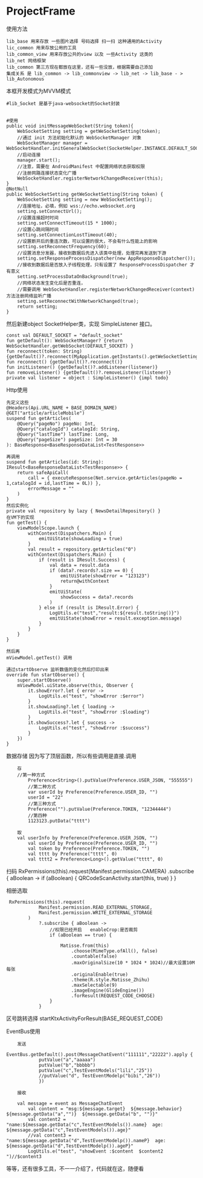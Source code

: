 # ProjectFrame

使用方法

	lib_base 用来存放 一些图片选择 号码选择 扫一扫 这种通用的Activity
	lic_common 用来存放公用的工具
	lib_common_view 用来存放公共的view 以及 一些Activity 这类的
	lib_net 网络框架
	lib_common 第三方现在都放在这里，还有一些没放，根据需要自己添加
	集成关系 是 lib_common -> lib_commonview -> lib_net -> lib_base - > lib_Autonomous

本框开发模式为MVVM模式
	
    #lib_Socket 是基于java-websocket的Socket封装

 
    #使用
    public void initMessageWebSocket(String token){
        WebSocketSetting setting = getWeSocketSetting(token);
        //通过 init 方法初始化默认的 WebSocketManager 对象
        WebSocketManager manager = WebSocketHandler.initGeneralWebSocket(SocketHelper.INSTANCE.DEFAULT_SOCKET,setting);
        //启动连接
        manager.start();
        //注意，需要在 AndroidManifest 中配置网络状态获取权限
        //注册网路连接状态变化广播
        WebSocketHandler.registerNetworkChangedReceiver(this);
    }
    @NotNull
    public WebSocketSetting getWeSocketSetting(String token) {
        WebSocketSetting setting = new WebSocketSetting();
        //连接地址，必填，例如 wss://echo.websocket.org
        setting.setConnectUrl();
        //设置连接超时时间
        setting.setConnectTimeout(15 * 1000);
        //设置心跳间隔时间
        setting.setConnectionLostTimeout(40);
        //设置断开后的重连次数，可以设置的很大，不会有什么性能上的影响
        setting.setReconnectFrequency(60);
        //设置消息分发器，接收到数据后先进入该类中处理，处理完再发送到下游
        setting.setResponseProcessDispatcher(new AppResponseDispatcher());
        //接收到数据后是否放入子线程处理，只有设置了 ResponseProcessDispatcher 才有意义
        setting.setProcessDataOnBackground(true);
        //网络状态发生变化后是否重连，
        //需要调用 WebSocketHandler.registerNetworkChangedReceiver(context) 方法注册网络监听广播
        setting.setReconnectWithNetworkChanged(true);
        return setting;
    }
    
然后新建object SocketHelper类，实现 SimpleListener 接口。
      
    const val DEFAULT_SOCKET = "default_socket"
    fun getDefault(): WebSocketManager? {return WebSocketHandler.getWebSocket(DEFAULT_SOCKET) }
    fun reconnect(token: String) {getDefault()?.reconnect(MyApplication.getInstants().getWeSocketSetting(token))}
    fun reconnect() {getDefault()?.reconnect()}
    fun initListener() {getDefault()?.addListener(listener)}
    fun removeListener() {getDefault()?.removeListener(listener)}
    private val listener = object : SimpleListener() {impl todo}
    
    
Http使用
    
    先定义这些
    @Headers(Api.URL_NAME + BASE_DOMAIN_NAME)
    @GET("article/articleMobile")
    suspend fun getArticles(
        @Query("pageNo") pageNo: Int,
        @Query("catalogId") catalogId: String,
        @Query("lastTime") lastTime: Long,
        @Query("pageSize") pageSize: Int = 30
    ): BaseResponse<BaseResponseDataList<TestResponse>>
    
    再调用
    suspend fun getArticles(id: String): IResult<BaseResponseDataList<TestResponse>> {
        return safeApiCall(
            call = { executeResponse(Net.service.getArticles(pageNo = 1,catalogId = id,lastTime = 0L)) },
            errorMessage = ""
        )
    }
    然后实例化
    private val repository by lazy { NewsDetailRepository() }
    在VM下的实现
    fun getTest() {
        viewModelScope.launch {
            withContext(Dispatchers.Main) {
                emitUiState(showLoading = true)
            }
            val result = repository.getArticles("0")
            withContext(Dispatchers.Main) {
                if (result is IResult.Success) {
                    val data = result.data
                    if (data?.records?.size == 0) {
                        emitUiState(showError = "123123")
                        return@withContext
                    }
                    emitUiState(
                        showSuccess = data?.records
                    )
                } else if (result is IResult.Error) {
                    LogUtils.e("test","result:${result.toString()}")
                    emitUiState(showError = result.exception.message)
                }
            }
        }
    }
    
    然后再   
    mViewModel.getTest() 调用
    
    通过startObserve 监听数值的变化然后打印出来
    override fun startObserve() {
        super.startObserve()
        mViewModel.uiState.observe(this, Observer {
            it.showError?.let { error ->
                LogUtils.e("test", "showError :$error")
            }
            it.showLoading?.let { loading ->
                LogUtils.e("test", "showError :$loading")
            }
            it.showSuccess?.let { success ->
                LogUtils.e("test", "showError :$success")
            }
        })
    }
    
    
数据存储  因为写了顶层函数，所以有些调用是直接.调用
		
	    存
	    //第一种方式
            Preference<String>().putValue(Preference.USER_JSON, "555555")
            //第二种方式
            var userId by Preference(Preference.USER_ID, "")
            userId = "22"
            //第三种方式
            Preference("").putValue(Preference.TOKEN, "12344444")
            //第四种
            1123123.putData("tttt")
	    
	    取
	    val userInfo by Preference(Preference.USER_JSON, "")
            val userId by Preference(Preference.USER_ID, "")
            val token by Preference(Preference.TOKEN, "")
            val tttt by Preference("tttt", 0)
            val tttt2 = Preference<Long>().getValue("tttt", 0)
	    
	    
扫码
	 RxPermissions(this).request(Manifest.permission.CAMERA)
                .subscribe { aBoolean ->
                    if (aBoolean) {
                        QRCodeScanActivity.start(this, true)
                    }
                }

相册选取
	
	 RxPermissions(this).request(
                Manifest.permission.READ_EXTERNAL_STORAGE,
                Manifest.permission.WRITE_EXTERNAL_STORAGE
            )
                ?.subscribe { aBoolean ->
                    //权限已经开启   enableCrop:是否裁剪
                    if (aBoolean == true) {

                        Matisse.from(this)
                            .choose(MimeType.ofAll(), false)
                            .countable(false)
                            .maxOriginalSize(10 * 1024 * 1024)//最大设置10M每张
                            .originalEnable(true)
                            .theme(R.style.Matisse_Zhihu)
                            .maxSelectable(9)
                            .imageEngine(GlideEngine())
                            .forResult(REQUEST_CODE_CHOOSE)
                    }
                }

区号跳转选择
		startKtxActivityForResult<TelephoneCodeActivity>(BASE_REQUEST_CODE)
	
	
EventBus使用
		
	    发送
		EventBus.getDefault().post(MessageChatEvent("111111","22222").apply {
                putValue("a","aaaaa")
                putValue("b","bbbbb")
                putValue("c",TestEventModels("lili","25"))
                //putValue("d", TestEventModelp("bibi","26"))
            	})
	    
	    接收

	    val message = event as MessageChatEvent
            val content = "msg:${message.target}  ${message.behavior} ${message.getData("a","")}  ${message.getData("b", "")}"
            val content2 = "name:${message.getData("c",TestEventModels()).name}  age: ${message.getData("c",TestEventModels()).age}"
            //val content3 = "name:${message.getData("d",TestEventModelp()).nameP}  age: ${message.getData("d",TestEventModelp()).ageP}"
            LogUtils.e("test", "showEvent :$content  $content2  ")//$content3

等等，还有很多工具，不一一介绍了，代码就在这，随便看


